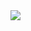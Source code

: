   <a href="https://github.com/Poing-Studios/godot-admob-ios/blob/master/admob/build.gradle#L30">
    <img id="androidVersion" src="https://img.shields.io/badge/GAD SDK Android-v21.1.0-informational"/>
  </a>

